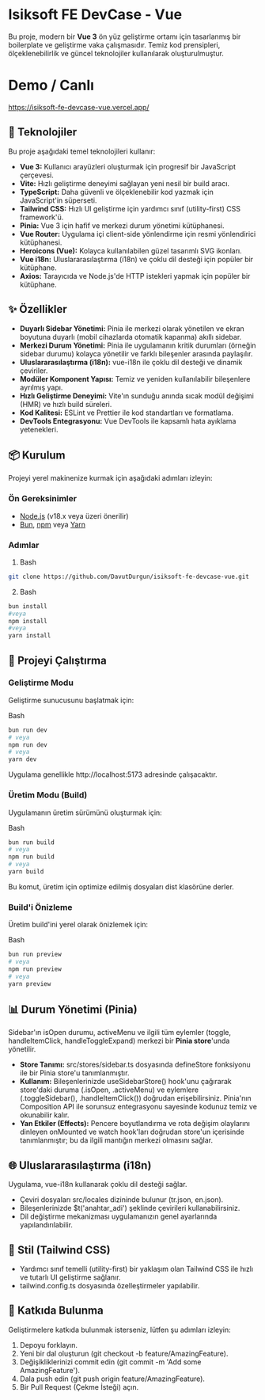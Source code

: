# Isiksoft FE DevCase - Vue

Bu proje, modern bir **Vue 3** ön yüz geliştirme ortamı için tasarlanmış bir boilerplate ve geliştirme vaka çalışmasıdır. Temiz kod prensipleri, ölçeklenebilirlik ve güncel teknolojiler kullanılarak oluşturulmuştur.


# Demo / Canlı
https://isiksoft-fe-devcase-vue.vercel.app/

## 🚀 Teknolojiler

Bu proje aşağıdaki temel teknolojileri kullanır:

- **Vue 3:** Kullanıcı arayüzleri oluşturmak için progresif bir JavaScript çerçevesi.
- **Vite:** Hızlı geliştirme deneyimi sağlayan yeni nesil bir build aracı.
- **TypeScript:** Daha güvenli ve ölçeklenebilir kod yazmak için JavaScript'in süperseti.
- **Tailwind CSS:** Hızlı UI geliştirme için yardımcı sınıf (utility-first) CSS framework'ü.
- **Pinia:** Vue 3 için hafif ve merkezi durum yönetimi kütüphanesi.
- **Vue Router:** Uygulama içi client-side yönlendirme için resmi yönlendirici kütüphanesi.
- **Heroicons (Vue):** Kolayca kullanılabilen güzel tasarımlı SVG ikonları.
- **Vue i18n:** Uluslararasılaştırma (i18n) ve çoklu dil desteği için popüler bir kütüphane.
- **Axios:** Tarayıcıda ve Node.js'de HTTP istekleri yapmak için popüler bir kütüphane.

## ✨ Özellikler

- **Duyarlı Sidebar Yönetimi:** Pinia ile merkezi olarak yönetilen ve ekran boyutuna duyarlı (mobil cihazlarda otomatik kapanma) akıllı sidebar.
- **Merkezi Durum Yönetimi:** Pinia ile uygulamanın kritik durumları (örneğin sidebar durumu) kolayca yönetilir ve farklı bileşenler arasında paylaşılır.
- **Uluslararasılaştırma (i18n):** vue-i18n ile çoklu dil desteği ve dinamik çeviriler.
- **Modüler Komponent Yapısı:** Temiz ve yeniden kullanılabilir bileşenlere ayrılmış yapı.
- **Hızlı Geliştirme Deneyimi:** Vite'ın sunduğu anında sıcak modül değişimi (HMR) ve hızlı build süreleri.
- **Kod Kalitesi:** ESLint ve Prettier ile kod standartları ve formatlama.
- **DevTools Entegrasyonu:** Vue DevTools ile kapsamlı hata ayıklama yetenekleri.

## 📦 Kurulum

Projeyi yerel makinenize kurmak için aşağıdaki adımları izleyin:

### Ön Gereksinimler

- [Node.js](https://nodejs.org/en/) (v18.x veya üzeri önerilir)
- [Bun](https://bun.sh/), [npm](https://www.npmjs.com/) veya [Yarn](https://yarnpkg.com/)

### Adımlar

1.  Bash

```bash
git clone https://github.com/DavutDurgun/isiksoft-fe-devcase-vue.git
```

2.  Bash

```bash
bun install
#veya
npm install
#veya
yarn install
```

## 🚀 Projeyi Çalıştırma

### Geliştirme Modu

Geliştirme sunucusunu başlatmak için:

Bash

```bash
bun run dev
# veya
npm run dev
# veya
yarn dev
```

Uygulama genellikle http://localhost:5173 adresinde çalışacaktır.

### Üretim Modu (Build)

Uygulamanın üretim sürümünü oluşturmak için:

Bash

```bash
bun run build
# veya
npm run build
# veya
yarn build
```

Bu komut, üretim için optimize edilmiş dosyaları dist klasörüne derler.

### Build'i Önizleme

Üretim build'ini yerel olarak önizlemek için:

Bash

```bash
bun run preview
# veya
npm run preview
# veya
yarn preview
```

## 📊 Durum Yönetimi (Pinia)

Sidebar'ın isOpen durumu, activeMenu ve ilgili tüm eylemler (toggle, handleItemClick, handleToggleExpand) merkezi bir **Pinia store**'unda yönetilir.

- **Store Tanımı:** src/stores/sidebar.ts dosyasında defineStore fonksiyonu ile bir Pinia store'u tanımlanmıştır.
- **Kullanım:** Bileşenlerinizde useSidebarStore() hook'unu çağırarak store'daki duruma (.isOpen, .activeMenu) ve eylemlere (.toggleSidebar(), .handleItemClick()) doğrudan erişebilirsiniz. Pinia'nın Composition API ile sorunsuz entegrasyonu sayesinde kodunuz temiz ve okunabilir kalır.
- **Yan Etkiler (Effects):** Pencere boyutlandırma ve rota değişim olaylarını dinleyen onMounted ve watch hook'ları doğrudan store'un içerisinde tanımlanmıştır; bu da ilgili mantığın merkezi olmasını sağlar.

## 🌐 Uluslararasılaştırma (i18n)

Uygulama, vue-i18n kullanarak çoklu dil desteği sağlar.

- Çeviri dosyaları src/locales dizininde bulunur (tr.json, en.json).
- Bileşenlerinizde $t('anahtar_adi') şeklinde çevirileri kullanabilirsiniz.
- Dil değiştirme mekanizması uygulamanızın genel ayarlarında yapılandırılabilir.

## 💅 Stil (Tailwind CSS)

- Yardımcı sınıf temelli (utility-first) bir yaklaşım olan Tailwind CSS ile hızlı ve tutarlı UI geliştirme sağlanır.
- tailwind.config.ts dosyasında özelleştirmeler yapılabilir.

## 🤝 Katkıda Bulunma

Geliştirmelere katkıda bulunmak isterseniz, lütfen şu adımları izleyin:

1.  Depoyu forklayın.
2.  Yeni bir dal oluşturun (git checkout -b feature/AmazingFeature).
3.  Değişikliklerinizi commit edin (git commit -m 'Add some AmazingFeature').
4.  Dala push edin (git push origin feature/AmazingFeature).
5.  Bir Pull Request (Çekme İsteği) açın.
